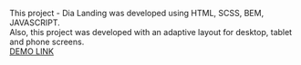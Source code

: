 This project - Dia Landing was developed using HTML, SCSS, BEM, JAVASCRIPT. 
<br>
Also, this project was developed with an adaptive layout for desktop, tablet and phone screens.
<br>
[DEMO LINK](https://Vlad-Fedorishchev.github.io/dia-landing-page/)
